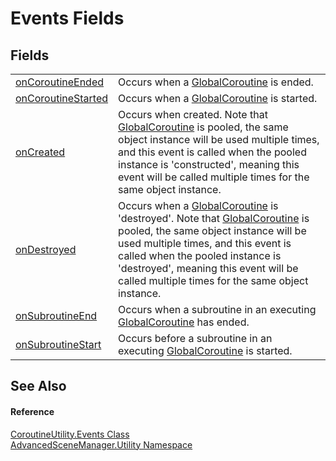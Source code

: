 # Events Fields




## Fields
<table>
<tr>
<td><a href="F_AdvancedSceneManager_Utility_CoroutineUtility_Events_onCoroutineEnded">onCoroutineEnded</a></td>
<td>Occurs when a <a href="T_AdvancedSceneManager_Utility_GlobalCoroutine">GlobalCoroutine</a> is ended.</td></tr>
<tr>
<td><a href="F_AdvancedSceneManager_Utility_CoroutineUtility_Events_onCoroutineStarted">onCoroutineStarted</a></td>
<td>Occurs when a <a href="T_AdvancedSceneManager_Utility_GlobalCoroutine">GlobalCoroutine</a> is started.</td></tr>
<tr>
<td><a href="F_AdvancedSceneManager_Utility_CoroutineUtility_Events_onCreated">onCreated</a></td>
<td>Occurs when created. Note that <a href="T_AdvancedSceneManager_Utility_GlobalCoroutine">GlobalCoroutine</a> is pooled, the same object instance will be used multiple times, and this event is called when the pooled instance is 'constructed', meaning this event will be called multiple times for the same object instance.</td></tr>
<tr>
<td><a href="F_AdvancedSceneManager_Utility_CoroutineUtility_Events_onDestroyed">onDestroyed</a></td>
<td>Occurs when a <a href="T_AdvancedSceneManager_Utility_GlobalCoroutine">GlobalCoroutine</a> is 'destroyed'. Note that <a href="T_AdvancedSceneManager_Utility_GlobalCoroutine">GlobalCoroutine</a> is pooled, the same object instance will be used multiple times, and this event is called when the pooled instance is 'destroyed', meaning this event will be called multiple times for the same object instance.</td></tr>
<tr>
<td><a href="F_AdvancedSceneManager_Utility_CoroutineUtility_Events_onSubroutineEnd">onSubroutineEnd</a></td>
<td>Occurs when a subroutine in an executing <a href="T_AdvancedSceneManager_Utility_GlobalCoroutine">GlobalCoroutine</a> has ended.</td></tr>
<tr>
<td><a href="F_AdvancedSceneManager_Utility_CoroutineUtility_Events_onSubroutineStart">onSubroutineStart</a></td>
<td>Occurs before a subroutine in an executing <a href="T_AdvancedSceneManager_Utility_GlobalCoroutine">GlobalCoroutine</a> is started.</td></tr>
</table>

## See Also


#### Reference
<a href="T_AdvancedSceneManager_Utility_CoroutineUtility_Events">CoroutineUtility.Events Class</a>  
<a href="N_AdvancedSceneManager_Utility">AdvancedSceneManager.Utility Namespace</a>  
